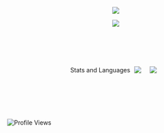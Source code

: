 <div align="center">
  <p>
    <img src="https://readme-typing-svg.herokuapp.com?font=Orbitron&size=40&color=ff3686&height=67&duration=3000&center=true&lines=%F0%9F%85%B6%F0%9F%86%81%F0%9F%85%B4%F0%9F%85%B4%F0%9F%86%83%F0%9F%85%B8%F0%9F%85%BD%F0%9F%85%B6%F0%9F%86%82">
  </p>
</div>
<div align="center">
    <img src="https://github.com/Scvirel/Scvirel/blob/master/Sasori.gif">
</div>

<!-- GitHub Stats and Languages -->
<div align="center" style="display: flex; align-items: center; justify-content: center; height: 200px;">
  <p>Stats and Languages</p>
  
  <!-- Stats -->
  <div style="padding: 10px;">
    <img src="https://github-readme-stats.vercel.app/api?username=Scvirel&show_icons=true&theme=radical">
  </div>
  
  <!-- Languages -->
  <div style="padding: 10px;">
    <img src="https://github-readme-stats.vercel.app/api/top-langs/?username=Scvirel&layout=compact&theme=radical">
  </div>
</div>

<!-- Profile Views -->
![Profile Views](https://komarev.com/ghpvc/?username=your-username&color=green)
